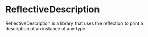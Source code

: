 # ReflectiveDescription

ReflectiveDescription is a library that uses the reflection to print a description of an instance of any type.
